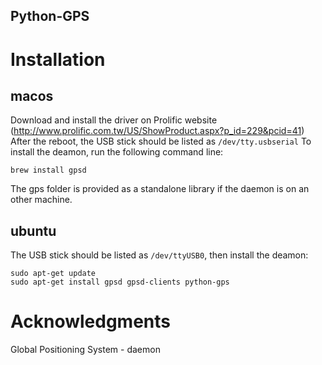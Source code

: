 Python-GPS
----------

# Installation
## macos
Download and install the driver on Prolific website (http://www.prolific.com.tw/US/ShowProduct.aspx?p_id=229&pcid=41)
After the reboot, the USB stick should be listed as `/dev/tty.usbserial`
To install the deamon, run the following command line:
```
brew install gpsd
```
The gps folder is provided as a standalone library if the daemon is on an other machine.

## ubuntu
The USB stick should be listed as `/dev/ttyUSB0`, then install the deamon:
```
sudo apt-get update
sudo apt-get install gpsd gpsd-clients python-gps
```

# Acknowledgments
Global Positioning System - daemon
